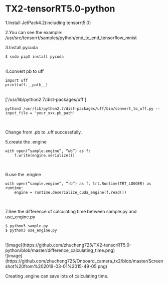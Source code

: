# TX2-tensorRT5.0-python

1.Install JetPack4.2(including tensorrt5.0)

2.You can see the example:
/usr/src/tensorrt/samples/python/end_to_end_tensorflow_mnist

3.Install pycuda
```
$ sudo pip3 install pycuda
```
<br>
4.convert pb to uff<br>

```
import uff
print(uff.__path__)
```
<br>
['/usr/lib/python2.7/dist-packages/uff']<br>

```
python3 /usr/lib/python2.7/dist-packages/uff/bin/convert_to_uff.py --input_file = 'your_xxx.pb_path'
```
<br>

Change from .pb to .uff successfully.

5.create the .engine
```
with open(“sample.engine”, “wb”) as f:
    f.write(engine.serialize())
```
<br>

6.use the .engine
```
with open(“sample.engine”, “rb”) as f, trt.Runtime(TRT_LOGGER) as runtime:
    engine = runtime.deserialize_cuda_engine(f.read())
```
<br>

7.See the difference of calculating time between sample.py and use_engine.py
```
$ python3 sample.py
$ python3 use_engine.py
```
<br>
![image](https://github.com/zhucheng725/TX2-tensorRT5.0-python/blob/master/difference_calculating_time.png)
<br>
![image](https://github.com/zhucheng725/Onboard_camera_tx2/blob/master/Screenshot%20from%202019-03-01%2015-49-05.png)

Creating .engine can save lots of calculating time.
